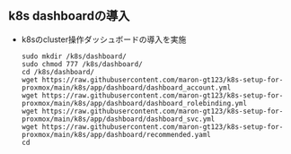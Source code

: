 ##  k8s dashboardの導入
* k8sのcluster操作ダッシュボードの導入を実施

      sudo mkdir /k8s/dashboard/
      sudo chmod 777 /k8s/dashboard/
      cd /k8s/dashboard/
      wget https://raw.githubusercontent.com/maron-gt123/k8s-setup-for-proxmox/main/k8s/app/dashboard/dashboard_account.yml
      wget https://raw.githubusercontent.com/maron-gt123/k8s-setup-for-proxmox/main/k8s/app/dashboard/dashboard_rolebinding.yml
      wget https://raw.githubusercontent.com/maron-gt123/k8s-setup-for-proxmox/main/k8s/app/dashboard/dashboard_svc.yml
      wget https://raw.githubusercontent.com/maron-gt123/k8s-setup-for-proxmox/main/k8s/app/dashboard/recommended.yaml
      cd
      
